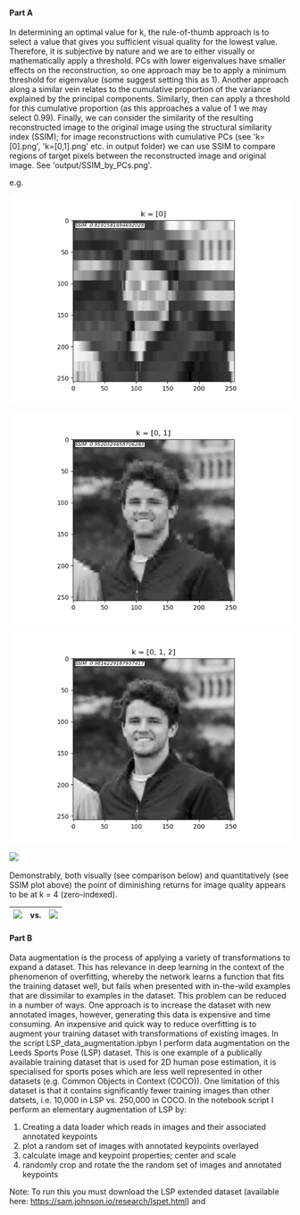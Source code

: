 #### Part A

In determining an optimal value for k, the rule-of-thumb approach is to select a value that gives you sufficient visual quality for the lowest value. Therefore, it is subjective by nature and we are to either visually or mathematically apply a threshold. PCs with lower eigenvalues have smaller effects on the reconstruction, so one approach may be to apply a minimum threshold for eigenvalue (some suggest setting this as 1). Another approach along a similar vein relates to the cumulative proportion of the variance explained by the principal components. Similarly, then can apply a threshold for this cumulative proportion (as this approaches a value of 1 we may select 0.99). Finally, we can consider the similarity of the resulting reconstructed image to the original image using the structural similarity index (SSIM); for image reconstructions with cumulative PCs (see &#39;k=[0].png&#39;, &#39;k=[0,1].png&#39; etc. in output folder) we can use SSIM to compare regions of target pixels between the reconstructed image and original image. See &#39;output/SSIM\_by\_PCs.png&#39;.

e.g.

<p align="center">
  <img src="/partA/output/k=[0].png" width="500">
</p>

<p align="center">
  <img src="/partA/output/k=[0, 1].png" width="500">
</p>

<p align="center">
  <img src="/partA/output/k=[0, 1, 2].png" width="500">
</p>

![](RackMultipart20201119-4-71xh8s_html_d961ed2662164ccc.png)

Demonstrably, both visually (see comparison below) and quantitatively (see SSIM plot above) the point of diminishing returns for image quality appears to be at k = 4 (zero-indexed).

| ![](/assets/images/Ped-Pose-Jump.png) | vs. | ![](/assets/images/Ped-Pose-Jump.png) |
| --- | --- | --- |


#### Part B

Data augmentation is the process of applying a variety of transformations to expand a dataset. This has relevance in deep learning in the context of the phenomenon of overfitting, whereby the network learns a function that fits the training dataset well, but fails when presented with in-the-wild examples that are dissimilar to examples in the dataset. This problem can be reduced in a number of ways. One approach is to increase the dataset with new annotated images, however, generating this data is expensive and time consuming. An inxpensive and quick way to reduce overfitting is to augment your training dataset with transformations of existing images. In the script LSP_data_augmentation.ipbyn I perform data augmentation on the Leeds Sports Pose (LSP) dataset. This is one example of a publically available training dataset that is used for 2D human pose estimation, it is specialised for sports poses which are less well represented in other datasets (e.g. Common Objects in Context (COCO)). One limitation of this dataset is that it contains significantly fewer training images than other datsets, i.e. 10,000 in LSP vs. 250,000 in COCO. 
In the notebook script I perform an elementary augmentation of LSP by:
1) Creating a data loader which reads in images and their associated annotated keypoints
2) plot a random set of images with annotated keypoints overlayed
3) calculate image and keypoint properties; center and scale
4) randomly crop and rotate the the random set of images and annotated keypoints

Note: To run this you must download the LSP extended dataset (available here: https://sam.johnson.io/research/lspet.html) and

